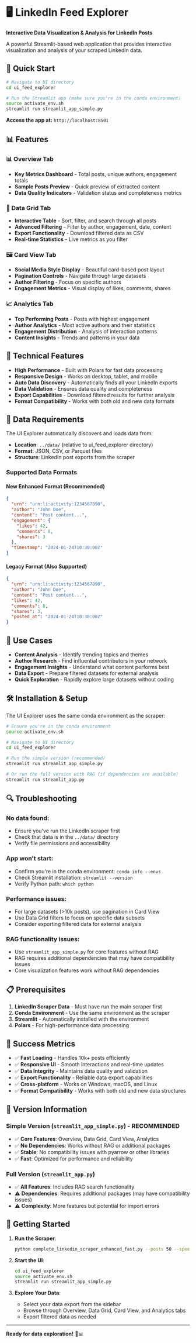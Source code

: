 # 🖥️ LinkedIn Feed Explorer

**Interactive Data Visualization & Analysis for LinkedIn Posts**

A powerful Streamlit-based web application that provides interactive visualization and analysis of your scraped LinkedIn data.

## 🚀 Quick Start

```bash
# Navigate to UI directory
cd ui_feed_explorer

# Run the Streamlit app (make sure you're in the conda environment)
source activate_env.sh
streamlit run streamlit_app_simple.py
```

**Access the app at:** `http://localhost:8501`

## 📊 Features

### 📊 Overview Tab
- **Key Metrics Dashboard** - Total posts, unique authors, engagement totals
- **Sample Posts Preview** - Quick preview of extracted content
- **Data Quality Indicators** - Validation status and completeness metrics

### 📄 Data Grid Tab
- **Interactive Table** - Sort, filter, and search through all posts
- **Advanced Filtering** - Filter by author, engagement, date, content
- **Export Functionality** - Download filtered data as CSV
- **Real-time Statistics** - Live metrics as you filter

### 🖼️ Card View Tab
- **Social Media Style Display** - Beautiful card-based post layout
- **Pagination Controls** - Navigate through large datasets
- **Author Filtering** - Focus on specific authors
- **Engagement Metrics** - Visual display of likes, comments, shares

### 📈 Analytics Tab
- **Top Performing Posts** - Posts with highest engagement
- **Author Analytics** - Most active authors and their statistics
- **Engagement Distribution** - Analysis of interaction patterns
- **Content Insights** - Trends and patterns in your data

## 🔧 Technical Features

- **High Performance** - Built with Polars for fast data processing
- **Responsive Design** - Works on desktop, tablet, and mobile
- **Auto Data Discovery** - Automatically finds all your LinkedIn exports
- **Data Validation** - Ensures data quality and completeness
- **Export Capabilities** - Download filtered results for further analysis
- **Format Compatibility** - Works with both old and new data formats

## 📁 Data Requirements

The UI Explorer automatically discovers and loads data from:
- **Location**: `../data/` (relative to ui_feed_explorer directory)
- **Format**: JSON, CSV, or Parquet files
- **Structure**: LinkedIn post exports from the scraper

### Supported Data Formats

#### New Enhanced Format (Recommended)
```json
{
  "urn": "urn:li:activity:1234567890",
  "author": "John Doe",
  "content": "Post content...",
  "engagement": {
    "likes": 42,
    "comments": 8,
    "shares": 3
  },
  "timestamp": "2024-01-24T10:30:00Z"
}
```

#### Legacy Format (Also Supported)
```json
{
  "urn": "urn:li:activity:1234567890",
  "author": "John Doe",
  "content": "Post content...",
  "likes": 42,
  "comments": 8,
  "shares": 3,
  "posted_at": "2024-01-24T10:30:00Z"
}
```

## 🎯 Use Cases

- **Content Analysis** - Identify trending topics and themes
- **Author Research** - Find influential contributors in your network
- **Engagement Insights** - Understand what content performs best
- **Data Export** - Prepare filtered datasets for external analysis
- **Quick Exploration** - Rapidly explore large datasets without coding

## 🛠️ Installation & Setup

The UI Explorer uses the same conda environment as the scraper:

```bash
# Ensure you're in the conda environment
source activate_env.sh

# Navigate to UI directory
cd ui_feed_explorer

# Run the simple version (recommended)
streamlit run streamlit_app_simple.py

# Or run the full version with RAG (if dependencies are available)
streamlit run streamlit_app.py
```

## 🔍 Troubleshooting

### No data found:
- Ensure you've run the LinkedIn scraper first
- Check that data is in the `../data/` directory
- Verify file permissions and accessibility

### App won't start:
- Confirm you're in the conda environment: `conda info --envs`
- Check Streamlit installation: `streamlit --version`
- Verify Python path: `which python`

### Performance issues:
- For large datasets (>10k posts), use pagination in Card View
- Use Data Grid filters to focus on specific data subsets
- Consider exporting filtered data for external analysis

### RAG functionality issues:
- Use `streamlit_app_simple.py` for core features without RAG
- RAG requires additional dependencies that may have compatibility issues
- Core visualization features work without RAG dependencies

## 📋 Prerequisites

1. **LinkedIn Scraper Data** - Must have run the main scraper first
2. **Conda Environment** - Use the same environment as the scraper
3. **Streamlit** - Automatically installed with the environment
4. **Polars** - For high-performance data processing

## 🎉 Success Metrics

- ✅ **Fast Loading** - Handles 10k+ posts efficiently
- ✅ **Responsive UI** - Smooth interactions and real-time updates
- ✅ **Data Integrity** - Maintains data quality and validation
- ✅ **Export Functionality** - Reliable data export capabilities
- ✅ **Cross-platform** - Works on Windows, macOS, and Linux
- ✅ **Format Compatibility** - Works with both old and new data structures

## 🔄 Version Information

### Simple Version (`streamlit_app_simple.py`) - **RECOMMENDED**
- ✅ **Core Features**: Overview, Data Grid, Card View, Analytics
- ✅ **No Dependencies**: Works without RAG or additional packages
- ✅ **Stable**: No compatibility issues with pyarrow or other libraries
- ✅ **Fast**: Optimized for performance and reliability

### Full Version (`streamlit_app.py`)
- ✅ **All Features**: Includes RAG search functionality
- ⚠️ **Dependencies**: Requires additional packages (may have compatibility issues)
- ⚠️ **Complexity**: More features but potential for import errors

## 🚀 Getting Started

1. **Run the Scraper**:
   ```bash
   python complete_linkedin_scraper_enhanced_fast.py --posts 50 --speed fast
   ```

2. **Start the UI**:
   ```bash
   cd ui_feed_explorer
   source activate_env.sh
   streamlit run streamlit_app_simple.py
   ```

3. **Explore Your Data**:
   - Select your data export from the sidebar
   - Browse through Overview, Data Grid, Card View, and Analytics tabs
   - Export filtered data as needed

---

**Ready for data exploration!** 🚀📊
